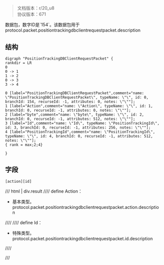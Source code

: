 # <!-- md:samp PositionTrackingDBClientRequestPacket -->

> 文档版本：r/20_u8<br/>协议版本：671

<!-- md:samp PositionTrackingDBClientRequestPacket -->数据包，数字ID是`154`。该数据包用于protocol.packet.positiontrackingdbclientrequestpacket.description

## 结构

```viz
digraph "PositionTrackingDBClientRequestPacket" {
rankdir = LR
0
0 -> 1
1 -> 2
0 -> 3
3 -> 4

0 [label="PositionTrackingDBClientRequestPacket",comment="name: \"PositionTrackingDBClientRequestPacket\", typeName: \"\", id: 0, branchId: 154, recurseId: -1, attributes: 0, notes: \"\""];
1 [label="Action",comment="name: \"Action\", typeName: \"\", id: 1, branchId: 0, recurseId: -1, attributes: 0, notes: \"\""];
2 [label="byte",comment="name: \"byte\", typeName: \"\", id: 2, branchId: 0, recurseId: -1, attributes: 512, notes: \"\""];
3 [label="Id",comment="name: \"Id\", typeName: \"PositionTrackingId\", id: 3, branchId: 0, recurseId: -1, attributes: 256, notes: \"\""];
4 [label="PositionTrackingId",comment="name: \"PositionTrackingId\", typeName: \"\", id: 4, branchId: 0, recurseId: -1, attributes: 512, notes: \"\""];
{ rank = max;2;4}

}

```

## 字段

```title='PositionTrackingDBClientRequestPacket'
[action][id]
```

/// html | div.result
//// define
Action：<!-- md:samp byte -->

- 基本类型。protocol.packet.positiontrackingdbclientrequestpacket.action.description


////
//// define
Id：[<!-- md:samp PositionTrackingId -->](../types/positiontrackingid.md)

- 特殊类型。protocol.packet.positiontrackingdbclientrequestpacket.id.description


////

///

